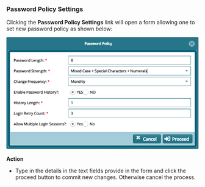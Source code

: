 ### Password Policy Settings

Clicking the **Password Policy Settings** link will open a form allowing one to
set new password policy as shown below:

![](media/7aebddee05864794fc52dcceb52a73bd.png)

**Action**

-   Type in the details in the text fields provide in the form and click the
    proceed button to commit new changes. Otherwise cancel the process.
